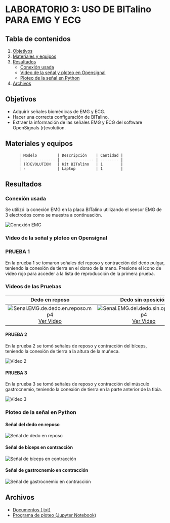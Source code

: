 # LABORATORIO 3: USO DE BITalino PARA EMG Y ECG

## Tabla de contenidos

1. [Objetivos](#objetivos)
2. [Materiales y equipos](#materiales-y-equipos)
3. [Resultados](#resultados)
   - [Conexión usada](#conexión-usada)
   - [Video de la señal y ploteo en Opensignal](#video-de-la-señal-y-ploteo-en-opensignal)
   - [Ploteo de la señal en Python](#ploteo-de-la-señal-en-python)
4. [Archivos](#archivos)

## Objetivos

- Adquirir señales biomédicas de EMG y ECG.
- Hacer una correcta configuración de BITalino.
- Extraer la información de las señales EMG y ECG del software OpenSignals (r)evolution.

## Materiales y equipos

          | Modelo         | Descripción    | Cantidad |
          | -------------- | -------------- | -------- |
          | (R)EVOLUTION   | Kit BITalino   | 1        |
          | -              | Laptop         | 1        |

## Resultados

### Conexión usada

Se utilizó la conexión EMG en la placa BITalino utilizando el sensor EMG de 3 electrodos como se muestra a continuación.

![Conexión EMG](link-to-image)

### Video de la señal y ploteo en Opensignal

### PRUEBA 1

En la prueba 1 se tomaron señales del reposo y contracción del dedo pulgar, teniendo la conexión de tierra en el dorso de la mano. Presione el icono de video rojo para acceder a la lista de reproducción de la primera prueba.

### Videos de las Pruebas

| Dedo en reposo | Dedo sin oposición | Dedo con oposición |
|:--------------:|:------------------:|:------------------:|
| ![Senal.EMG.de.dedo.en.reposo.mp4](url-a-la-imagen-dedo-en-reposo) [Ver Video](url-al-video-dedo-en-reposo) | ![Senal.EMG.del.dedo.sin.oposicion.mp4](url-a-la-imagen-dedo-sin-oposicion) [Ver Video](url-al-video-dedo-sin-oposicion) | ![Senal.EMG.del.dedo.con.oposicion.mp4](url-a-la-imagen-dedo-con-oposicion) [Ver Video](url-al-video-dedo-con-oposicion) |





#### PRUEBA 2

En la prueba 2 se tomó señales de reposo y contracción del bíceps, teniendo la conexión de tierra a la altura de la muñeca.

![Video 2](link-to-video)

#### PRUEBA 3

En la prueba 3 se tomó señales de reposo y contracción del músculo gastrocnemio, teniendo la conexión de tierra en la parte anterior de la tibia.

![Video 3](link-to-video)

### Ploteo de la señal en Python

#### Señal del dedo en reposo

![Señal de dedo en reposo](link-to-image)

#### Señal de bíceps en contracción

![Señal de bíceps en contracción](link-to-image)

#### Señal de gastrocnemio en contracción

![Señal de gastrocnemio en contracción](link-to-image)

## Archivos

- [Documentos (.txt)](link-to-files)
- [Programa de ploteo (Jupyter Notebook)](link-to-jupyter-notebook)


